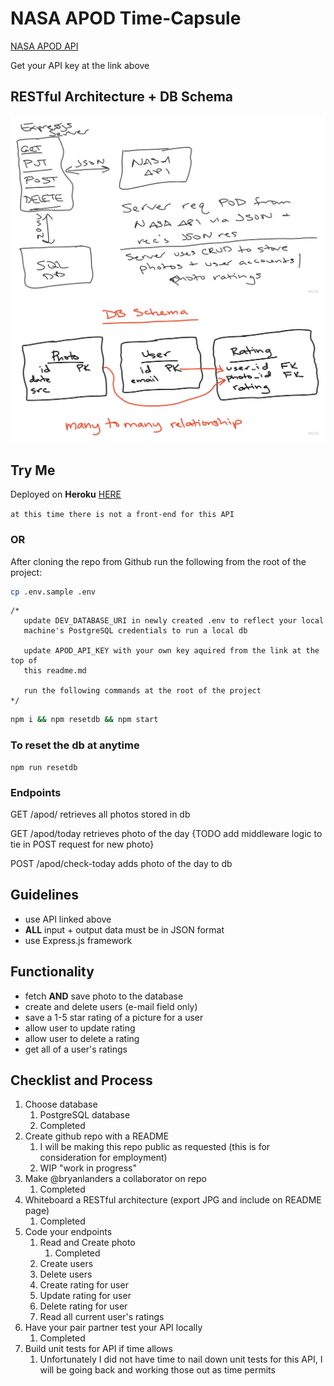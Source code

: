 # NASA APOD Time-Capsule

[NASA APOD API](https://api.nasa.gov/index.html)

Get your API key at the link above

## RESTful Architecture + DB Schema

![](design/whiteboard.jpg)
![](design/db-schema.jpg)

## Try Me

Deployed on **Heroku** [HERE](https://apod-time-capsule.herokuapp.com/)

`at this time there is not a front-end for this API`

### OR

After cloning the repo from Github run the following from the root of the project:

```bash
cp .env.sample .env
```

```es6
/* 
   update DEV_DATABASE_URI in newly created .env to reflect your local
   machine's PostgreSQL credentials to run a local db
   
   update APOD_API_KEY with your own key aquired from the link at the top of
   this readme.md
   
   run the following commands at the root of the project
*/
```

```bash
npm i && npm resetdb && npm start
```

### To reset the db at anytime

```es6
npm run resetdb
```

### Endpoints

GET /apod/ retrieves all photos stored in db

GET /apod/today retrieves photo of the day {TODO add middleware logic to tie in POST request for new photo}

POST /apod/check-today adds photo of the day to db

## Guidelines

- use API linked above
- **ALL** input + output data must be in JSON format
- use Express.js framework

## Functionality

- fetch **AND** save photo to the database
- create and delete users (e-mail field only)
- save a 1-5 star rating of a picture for a user
- allow user to update rating
- allow user to delete a rating
- get all of a user's ratings

## Checklist and Process

1. Choose database
    1. PostgreSQL database
    2. Completed
2. Create github repo with a README
    1. I will be making this repo public as requested (this is for consideration for employment)
    2. WIP "work in progress"
3. Make @bryanlanders a collaborator on repo
    1. Completed
4. Whiteboard a RESTful architecture (export JPG and include on README page)
    1. Completed
5. Code your endpoints
    1. Read and Create photo
        1. Completed
    2. Create users
    3. Delete users
    4. Create rating for user
    5. Update rating for user
    6. Delete rating for user
    7. Read all current user's ratings
6. Have your pair partner test your API locally
    1. Completed
7. Build unit tests for API if time allows
    1. Unfortunately I did not have time to nail down unit tests for this API, I will be going back and working those
       out as time permits